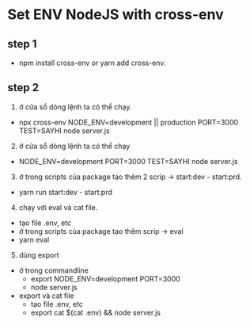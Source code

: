 # Set ENV NodeJS with cross-env
## step 1
* npm install cross-env or yarn add cross-env.  
## step 2
1. ở cửa sổ dòng lệnh ta có thể chạy. 
 * npx cross-env NODE_ENV=development || production PORT=3000 TEST=SAYHI node server.js
2. ở cửa sổ dòng lệnh ta có thể chạy
 * NODE_ENV=development PORT=3000 TEST=SAYHI node server.js
3. ở trong scripts của package tạo thêm 2 scrip -> start:dev - start:prd.
 * yarn run start:dev - start:prd
4. chạy với eval và cat file.
 * tạo file .env, etc
 * ở trong scripts của package tạo thêm scrip -> eval
 * yarn eval
5. dùng export
 * ở trong commandline
      - export NODE_ENV=development PORT=3000
      - node server.js
 * export và cat file
      - tạo file .env, etc
      - export cat $(cat .env) && node server.js

